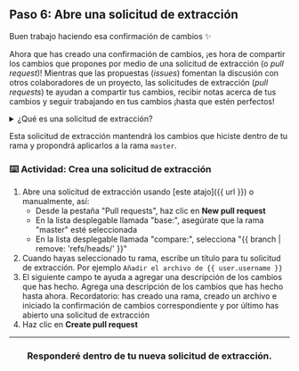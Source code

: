 ## Paso 6: Abre una solicitud de extracción

Buen trabajo haciendo esa confirmación de cambios :sparkles:

Ahora que has creado una confirmación de cambios, ¡es hora de compartir los cambios que propones por medio de una solicitud de extracción (o _pull request_)! Mientras que las propuestas (_issues_) fomentan la discusión con otros colaboradores de un proyecto, las solicitudes de extracción (_pull requests_) te ayudan a compartir tus cambios, recibir notas acerca de tus cambios y seguir trabajando en tus cambios ¡hasta que estén perfectos!

<details><summary>¿Qué es una solicitud de extracción?</summary>

## Solicitudes de extracción (o _pull requests_)

Pensemos de nuevo en el flujo de GitHub. Has creado una rama, agregaste un archivo, e hiciste una confirmación de cambios de ese archivo en tu rama. Ahora es hora de colaborar en tu archivo con otros estudiantes que toman esta clase. Esta colaboración sucede dentro de una solicitud de extracción. Mira este video para aprender más:

:tv: [Video: Introducción a las solicitudes de extracción](https://youtu.be/kJr-PIfLDl4)
<hr>
</details>

Esta solicitud de extracción mantendrá los cambios que hiciste dentro de tu rama y propondrá aplicarlos a la rama `master`.

### :keyboard: Actividad: Crea una solicitud de extracción

1. Abre una solicitud de extracción usando [este atajo]({{ url }}) o manualmente, así:
    - Desde la pestaña "Pull requests", haz clic en **New pull request**
    - En la lista desplegable llamada "base:", asegúrate que la rama "master" esté seleccionada
    - En la lista desplegable llamada "compare:", selecciona "{{ branch | remove: 'refs/heads/' }}"
1. Cuando hayas seleccionado tu rama, escribe un título para tu solicitud de extracción. Por ejemplo `Añadir el archivo de {{ user.username }}`
1. El siguiente campo te ayuda a agregar una descripción de los cambios que has hecho. Agrega una descripción de los cambios que has hecho hasta ahora. Recordatorio: has creado una rama, creado un archivo e iniciado la confirmación de cambios correspondiente y por último has abierto una solicitud de extracción
1. Haz clic en **Create pull request**

<hr>
<h3 align="center">Responderé dentro de tu nueva solicitud de extracción.</h3>
